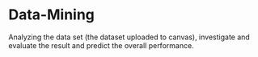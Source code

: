# Data-Mining
Analyzing the data set (the dataset uploaded to canvas), investigate and evaluate the result and predict the overall performance. 
